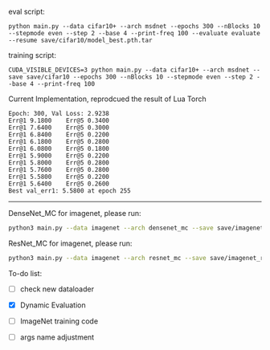 eval script:

```
python main.py --data cifar10+ --arch msdnet --epochs 300 --nBlocks 10 --stepmode even --step 2 --base 4 --print-freq 100 --evaluate evaluate --resume save/cifar10/model_best.pth.tar
```


training script:

```
CUDA_VISIBLE_DEVICES=3 python main.py --data cifar10+ --arch msdnet --save save/cifar10 --epochs 300 --nBlocks 10 --stepmode even --step 2 --base 4 --print-freq 100
```

Current Implementation, reprodcued the result of Lua Torch

```
Epoch: 300, Val Loss: 2.9238
Err@1 9.1800    Err@5 0.3400
Err@1 7.6400    Err@5 0.3000
Err@1 6.8400    Err@5 0.2200
Err@1 6.1800    Err@5 0.2800
Err@1 6.0800    Err@5 0.1800
Err@1 5.9000    Err@5 0.2200
Err@1 5.8000    Err@5 0.2800
Err@1 5.7600    Err@5 0.2800
Err@1 5.5800    Err@5 0.2200
Err@1 5.6400    Err@5 0.2600
Best val_err1: 5.5800 at epoch 255
```
------

DenseNet_MC for imagenet, please run:

```bash
python3 main.py --data imagenet --arch densenet_mc --save save/imagenet_densenet121_mc --epochs 90 --data_root /path/to/imagenet -b 256
```

ResNet_MC for imagenet, please run:

```bash
python3 main.py --data imagenet --arch resnet_mc --save save/imagenet_resnet50_mc --epochs 90 --data_root /path/to/imagenet -b 256
```

To-do list:

- [ ] check new dataloader

- [x] Dynamic Evaluation

- [ ] ImageNet training code

- [ ] args name adjustment
